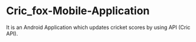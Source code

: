 # Cric_fox-Mobile-Application
It is an Android Application which updates cricket scores by using API (Cric API).
